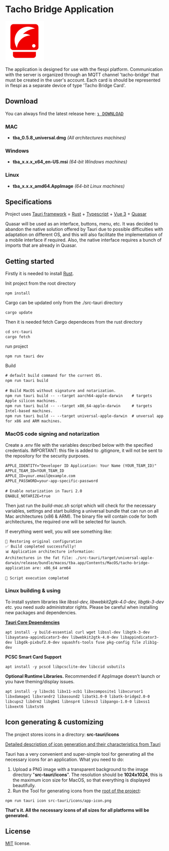 # Tacho Bridge Application

![Tacho Bridge Application](src/assets/logo.svg 'Tacho Bridge Application')

The application is designed for use with the flespi platform. Communication with the server is organized through an MQTT channel 'tacho-bridge' that must be created in the user's account. Each card is should be represented in flespi as a separate device of type 'Tacho Bridge Card'.

## Download

You can always find the latest release here: [<kbd>↴ DOWNLOAD</kbd>](https://github.com/flespi-software/Tacho-Bridge-App/releases/latest)  
### MAC
- **tba_0.5.8_universal.dmg** _(All architectures machines)_

### Windows
- **tba_x.x.x_x64_en-US.msi** _(64-bit Windows machines)_

### Linux
- **tba_x.x.x_amd64.AppImage** _(64-bit Linux machines)_

## Specifications

Project uses [Tauri framework](https://tauri.app/) = [Rust](https://www.rust-lang.org/) + [Typescript](https://www.typescriptlang.org/) + [Vue 3](https://vuejs.org/) + [Quasar](https://quasar.dev/)

Quasar will be used as an interface, buttons, menu, etc. It was decided to abandon the native solution offered by Tauri due to possible difficulties with adaptation on different OS, and this will also facilitate the implementation of a mobile interface if required. Also, the native interface requires a bunch of imports that are already in Quasar.

## Getting started

Firstly it is needed to install [Rust](https://tauri.app/v1/guides/getting-started/prerequisites).

Init project from the root directory

```
npm install
```


Cargo can be updated only from the ./src-tauri directory
```
cargo update
```

Then it is needed fetch Cargo dependeces from the rust directory
```
cd src-tauri
cargo fetch
```

run project

```
npm run tauri dev
```

Build
```
# default build command for the current OS. 
npm run tauri build 

# Build MacOS without signature and notarization.
npm run tauri build -- --target aarch64-apple-darwin    # targets Apple silicon machines.
npm run tauri build -- --target x86_64-apple-darwin     # targets Intel-based machines.
npm run tauri build -- --target universal-apple-darwin  # unversal app for x86 and ARM machines.
```

### MacOS code signing and notarization
Сreate a .env file with the variables described below with the specified credentials. IMPORTANT: this file is added to .gitignore, it will not be sent to the repository for the security purposes.
```
APPLE_IDENTITY="Developer ID Application: Your Name (YOUR_TEAM_ID)"
APPLE_TEAM_ID=YOUR_TEAM_ID
APPLE_ID=your.email@example.com
APPLE_PASSWORD=your-app-specific-password

# Enable notarization in Tauri 2.0
ENABLE_NOTARIZE=true
```
Then just run the *build-mac.sh* script which will check for the necessary variables, settings and start building a universal bundle that can run on all Mac architectures (x86 & ARM). The binary file will contain code for both architectures, the required one will be selected for launch.

If everything went well, you will see something like:
```
🔄 Restoring original configuration
✅ Build completed successfully!
📊 Application architecture information:
Architectures in the fat file: ./src-tauri/target/universal-apple-darwin/release/bundle/macos/tba.app/Contents/MacOS/tacho-bridge-application are: x86_64 arm64 

🏁 Script execution completed
```

### Linux building & using
To install system libraries like _libssl-dev, libwebkit2gtk-4.0-dev, libgtk-3-dev etc._ you need *sudo* administrator rights. Please be careful when installing new packages and dependencies.  

**[Tauri Core Dependencies](https://v1.tauri.app/v1/guides/getting-started/prerequisites#setting-up-linux)**
```
apt install -y build-essential curl wget libssl-dev libgtk-3-dev libayatana-appindicator3-dev libwebkit2gtk-4.0-dev libappindicator3-dev libgdk-pixbuf2.0-dev squashfs-tools fuse pkg-config file zlib1g-dev
```
**PCSC Smart Card Support**
```
apt install -y pcscd libpcsclite-dev libccid usbutils
```
**Optional Runtime Libraries.** Recommended if AppImage doesn’t launch or you have theming/display issues.
```
apt install -y libxcb1 libx11-xcb1 libxcomposite1 libxcursor1 libxdamage1 libxrandr2 libasound2 libatk1.0-0 libatk-bridge2.0-0 libcups2 libdrm2 libgbm1 libnspr4 libnss3 libpango-1.0-0 libxss1 libxext6 libxtst6
```  

## Icon generating & customizing

The project stores icons in a directory: **src-tauri/icons**

[Detailed description of icon generation and their characteristics from Tauri](https://tauri.app/v1/guides/features/icons/)

Tauri has a very convenient and super-simple tool for generating all the necessary icons for an application. What you need to do:

1. Upload a PNG image with a transparent background to the image directory "**src-tauri/icons**". The resolution should be **1024x1024**, this is the maximum icon size for MacOS, so that everything is displayed beautifully.
2. Run the Tool for generating icons from the <u>root of the project</u>:

```
npm run tauri icon src-tauri/icons/app-icon.png
```

**That's it. All the necessary icons of all sizes for all platforms will be generated.**

## License

[MIT](LICENSE) license.
